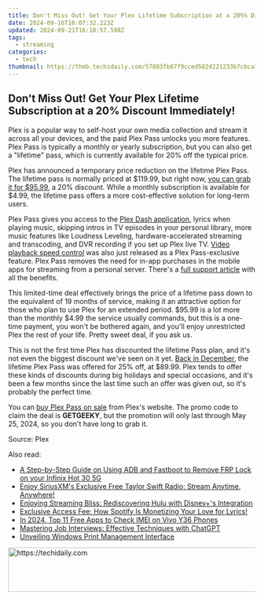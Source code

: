 ```yaml
---
title: Don't Miss Out! Get Your Plex Lifetime Subscription at a 20%% Discount Immediately!
date: 2024-09-16T16:07:32.223Z
updated: 2024-09-21T16:18:57.598Z
tags:
  - streaming
categories:
  - tech
thumbnail: https://thmb.techidaily.com/57883fb87f9cced582d221233b7cbca11e45336f76a05c7d014075b6188d6cb1.jpg
---
```


## Don't Miss Out! Get Your Plex Lifetime Subscription at a 20% Discount Immediately!

Plex is a popular way to self-host your own media collection and stream it across all your devices, and the paid Plex Pass unlocks you more features. Plex Pass is typically a monthly or yearly subscription, but you can also get a "lifetime" pass, which is currently available for 20% off the typical price.

 Plex has announced a temporary price reduction on the lifetime Plex Pass. The lifetime pass is normally priced at $119.99, but right now, [you can grab it for $95.99](https://www.anrdoezrs.net/links/3607085/type/dlg/sid/UUhtgUeUpU2003185/https://www.plex.tv/plex-pass/purchase/?plan=lifetime&code=GETGEEKY), a 20% discount. While a monthly subscription is available for $4.99, the lifetime pass offers a more cost-effective solution for long-term users.

 Plex Pass gives you access to the [Plex Dash application](https://www.anrdoezrs.net/links/3607085/type/dlg/sid/UUhtgUeUpU2003185/https://www.plex.tv/plex-labs/), lyrics when playing music, skipping intros in TV episodes in your personal library, more music features like Loudness Leveling, hardware-accelerated streaming and transcoding, and DVR recording if you set up Plex live TV. [Video playback speed control](https://visual-screen-recording.techidaily.com/updated-2024-approved-save-call-transcript-review/) was also just released as a Plex Pass-exclusive feature. Plex Pass removes the need for in-app purchases in the mobile apps for streaming from a personal server. There's a [full support article](https://support.plex.tv/articles/202526943-plex-free-vs-paid/) with all the benefits.

 This limited-time deal effectively brings the price of a lifetime pass down to the equivalent of 19 months of service, making it an attractive option for those who plan to use Plex for an extended period. $95.99 is a lot more than the monthly $4.99 the service usually commands, but this is a one-time payment, you won't be bothered again, and you'll enjoy unrestricted Plex the rest of your life. Pretty sweet deal, if you ask us.

 This is not the first time Plex has discounted the lifetime Pass plan, and it's not even the biggest discount we've seen on it yet. [Back in December](https://article-files.techidaily.com/new-in-2024-unveiling-best-underwater-cameras-for-deep-blue-explorations/), the lifetime Plex Pass was offered for 25% off, at $89.99\. Plex tends to offer these kinds of discounts during big holidays and special occasions, and it's been a few months since the last time such an offer was given out, so it's probably the perfect time.

 You can [buy Plex Pass on sale](https://www.anrdoezrs.net/links/3607085/type/dlg/sid/UUhtgUeUpU2003185/https://www.plex.tv/plex-pass/purchase/?plan=lifetime&code=GETGEEKY) from Plex's website. The promo code to claim the deal is **GETGEEKY**, but the promotion will only last through May 25, 2024, so you don't have long to grab it.

 Source: Plex

<ins class="adsbygoogle"
     style="display:block"
     data-ad-format="autorelaxed"
     data-ad-client="ca-pub-7571918770474297"
     data-ad-slot="1223367746"></ins>

<ins class="adsbygoogle"
     style="display:block"
     data-ad-client="ca-pub-7571918770474297"
     data-ad-slot="8358498916"
     data-ad-format="auto"
     data-full-width-responsive="true"></ins>

<span class="atpl-alsoreadstyle">Also read:</span>
<div><ul>
<li><a href="https://bypass-frp.techidaily.com/a-step-by-step-guide-on-using-adb-and-fastboot-to-remove-frp-lock-on-your-infinix-hot-30-5g-by-drfone-android/"><u>A Step-by-Step Guide on Using ADB and Fastboot to Remove FRP Lock on your Infinix Hot 30 5G</u></a></li>
<li><a href="https://media-tips.techidaily.com/enjoy-siriusxms-exclusive-free-taylor-swift-radio-stream-anytime-anywhere/"><u>Enjoy SiriusXM's Exclusive Free Taylor Swift Radio: Stream Anytime, Anywhere!</u></a></li>
<li><a href="https://media-tips.techidaily.com/enjoying-streaming-bliss-rediscovering-hulu-with-disneypluss-integration/"><u>Enjoying Streaming Bliss: Rediscovering Hulu with Disney+'s Integration</u></a></li>
<li><a href="https://media-tips.techidaily.com/exclusive-access-fee-how-spotify-is-monetizing-your-love-for-lyrics/"><u>Exclusive Access Fee: How Spotify Is Monetizing Your Love for Lyrics!</u></a></li>
<li><a href="https://sim-unlock.techidaily.com/in-2024-top-11-free-apps-to-check-imei-on-vivo-y36-phones-by-drfone-android/"><u>In 2024, Top 11 Free Apps to Check IMEI on Vivo Y36 Phones</u></a></li>
<li><a href="https://tech-revival.techidaily.com/mastering-job-interviews-effective-techniques-with-chatgpt/"><u>Mastering Job Interviews: Effective Techniques with ChatGPT</u></a></li>
<li><a href="https://win11-tips.techidaily.com/unveiling-windows-print-management-interface/"><u>Unveiling Windows Print Management Interface</u></a></li>
</ul></div>

<!-- affiliate ads begin -->
<a href="https://aligracehair.sjv.io/c/5597632/2016134/19272" target="_top" id="2016134">
  <img src="//a.impactradius-go.com/display-ad/19272-2016134" border="0" alt="https://techidaily.com" width="728" height="90"/>
</a>
<img height="0" width="0" src="https://aligracehair.sjv.io/i/5597632/2016134/19272" style="position:absolute;visibility:hidden;" border="0" />
<!-- affiliate ads end -->

